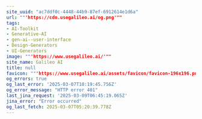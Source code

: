 ```yaml
---
site_uuid: "ac7ddf0c-4448-44b9-87ef-6912614e1d6a"
url: ""'https://cdn.usegalileo.ai/og.png'""
tags:
- AI-Toolkit
- Generative-AI
- gen-ai--user-interface
- Design-Generators
- UI-Generators
image: ""'https://www.usegalileo.ai/'""
site_name: Galileo AI
title: null
favicon: ""'https://www.usegalileo.ai/assets/favicon/favicon-196x196.png'""
og_errors: true
og_last_error: '2025-03-07T10:19:45.756Z'
og_error_message: "HTTP error 401"
last_jina_request: '2025-03-09T06:45:19.065Z'
jina_error: "Error occurred"
og_last_fetch: 2025-03-07T05:20:39.778Z
---
```


